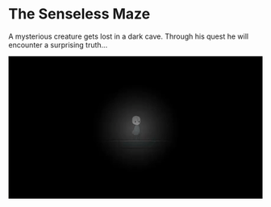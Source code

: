 # The Senseless Maze

A mysterious creature gets lost in a dark cave. Through his quest he will encounter a surprising truth...

![The Senseless Maze](img/The-senseless-maze.gif)
